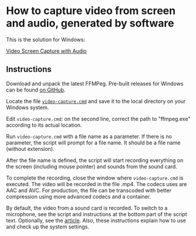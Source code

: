 # How to capture video from screen and audio, generated by software

This is the solution for Windows:

[Video Screen Capture with Audio](https://www.codeproject.com/Tips/5291304/Video-Screen-Capture-with-Audio)

## Instructions

Download and unpack the latest FFMPeg. Pre-built releases for Windows can be found [on GitHub](https://github.com/BtbN/FFmpeg-Builds/releases).

Locate the file [`video-capture.cmd`](https://SAKryukov.github.io/microtonal-fabric/article/video-production/video-capture.cmd) and save it to the local directory on your Windows system.

Edit `video-capture.cmd`: on the second line, correct the path to "ffmpeg.exe" according to its actual location.

Run `video-capture.cmd` with a file name as a parameter. If there is no parameter, the script will prompt for a file name. It should be a file name (without extension).

After the file name is defined, the script will start recording everything on the screen (including mouse pointer) and sounds from the sound card.

To complete the recording, close the window where `video-capture.cmd` is executed. The video will be recorded in the file .mp4. The codecs uses are AAC and AVC. For production, the file can be transcoded with better compression using more advanced codecs and a container.

By default, the video from a sound card is recorded. To switch to a microphone, see the script and instructions at the bottom part of the script text. Optionally, see the [article](https://www.codeproject.com/Tips/5291304/Video-Screen-Capture-with-Audio). Also, these instructions explain how to use and check up the system settings.